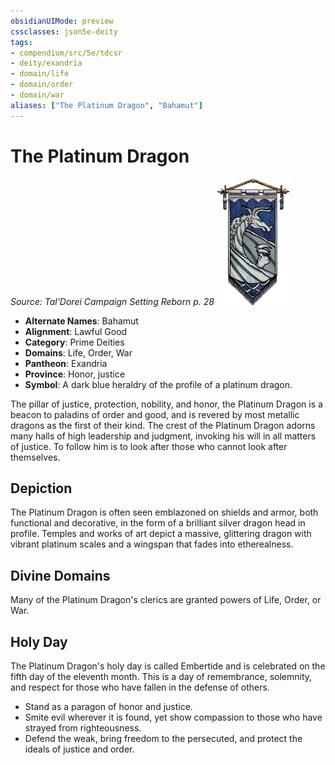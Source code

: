```yaml
---
obsidianUIMode: preview
cssclasses: json5e-deity
tags:
- compendium/src/5e/tdcsr
- deity/exandria
- domain/life
- domain/order
- domain/war
aliases: ["The Platinum Dragon", "Bahamut"]
---
```

# The Platinum Dragon
*Source: Tal'Dorei Campaign Setting Reborn p. 28* 
![A dark blue heraldry of th...](https://raw.githubusercontent.com/5etools-mirror-2/5etools-img/main/deities/TDCSR/PlatinumDragon.webp#symbol "A dark blue heraldry of the profile of a platinum dragon.")

- **Alternate Names**: Bahamut
- **Alignment**: Lawful Good
- **Category**: Prime Deities
- **Domains**: Life, Order, War
- **Pantheon**: Exandria
- **Province**: Honor, justice
- **Symbol**: A dark blue heraldry of the profile of a platinum dragon.

The pillar of justice, protection, nobility, and honor, the Platinum Dragon is a beacon to paladins of order and good, and is revered by most metallic dragons as the first of their kind. The crest of the Platinum Dragon adorns many halls of high leadership and judgment, invoking his will in all matters of justice. To follow him is to look after those who cannot look after themselves.

## Depiction

The Platinum Dragon is often seen emblazoned on shields and armor, both functional and decorative, in the form of a brilliant silver dragon head in profile. Temples and works of art depict a massive, glittering dragon with vibrant platinum scales and a wingspan that fades into etherealness.

## Divine Domains

Many of the Platinum Dragon's clerics are granted powers of Life, Order, or War.

## Holy Day

The Platinum Dragon's holy day is called Embertide and is celebrated on the fifth day of the eleventh month. This is a day of remembrance, solemnity, and respect for those who have fallen in the defense of others.

- Stand as a paragon of honor and justice.  
- Smite evil wherever it is found, yet show compassion to those who have strayed from righteousness.  
- Defend the weak, bring freedom to the persecuted, and protect the ideals of justice and order.